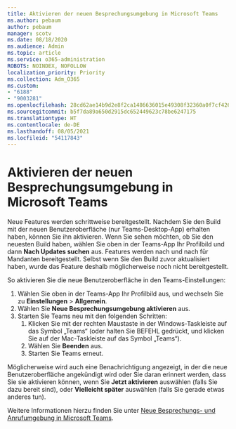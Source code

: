 ```yaml
---
title: Aktivieren der neuen Besprechungsumgebung in Microsoft Teams
ms.author: pebaum
author: pebaum
manager: scotv
ms.date: 08/18/2020
ms.audience: Admin
ms.topic: article
ms.service: o365-administration
ROBOTS: NOINDEX, NOFOLLOW
localization_priority: Priority
ms.collection: Adm_O365
ms.custom:
- "6188"
- "9003281"
ms.openlocfilehash: 28cd62ae14b9d2e8f2ca1486636015e49308f32360a0f7cf42694d1133bac53b
ms.sourcegitcommit: b5f7da89a650d2915dc652449623c78be6247175
ms.translationtype: HT
ms.contentlocale: de-DE
ms.lasthandoff: 08/05/2021
ms.locfileid: "54117843"
---
```

# <a name="enable-the-new-meeting-experience-in-microsoft-teams"></a>Aktivieren der neuen Besprechungsumgebung in Microsoft Teams

Neue Features werden schrittweise bereitgestellt. Nachdem Sie den Build mit der neuen Benutzeroberfläche (nur Teams-Desktop-App) erhalten haben, können Sie ihn aktivieren. Wenn Sie sehen möchten, ob Sie den neuesten Build haben, wählen Sie oben in der Teams-App Ihr Profilbild und dann **Nach Updates suchen** aus. Features werden nach und nach für Mandanten bereitgestellt. Selbst wenn Sie den Build zuvor aktualisiert haben, wurde das Feature deshalb möglicherweise noch nicht bereitgestellt.  

So aktivieren Sie die neue Benutzeroberfläche in den Teams-Einstellungen:

1. Wählen Sie oben in der Teams-App Ihr Profilbild aus, und wechseln Sie zu **Einstellungen** >  **Allgemein**. 
2. Wählen Sie **Neue Besprechungsumgebung aktivieren** aus.
3. Starten Sie Teams neu mit den folgenden Schritten:
    1. Klicken Sie mit der rechten Maustaste in der Windows-Taskleiste auf das Symbol „Teams“ (oder halten Sie BEFEHL gedrückt, und klicken Sie auf der Mac-Taskleiste auf das Symbol „Teams“).
    2. Wählen Sie **Beenden** aus.
    3. Starten Sie Teams erneut.

Möglicherweise wird auch eine Benachrichtigung angezeigt, in der die neue Benutzeroberfläche angekündigt wird oder Sie daran erinnert werden, dass Sie sie aktivieren können, wenn Sie **Jetzt aktivieren** auswählen (falls Sie dazu bereit sind), oder **Vielleicht später** auswählen (falls Sie gerade etwas anderes tun).  

Weitere Informationen hierzu finden Sie unter [Neue Besprechungs- und Anrufumgebung in Microsoft Teams](https://techcommunity.microsoft.com/t5/microsoft-teams-blog/new-meeting-and-calling-experience-in-microsoft-teams/ba-p/1537581).